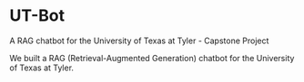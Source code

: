 # UT-Bot
A RAG chatbot for the University of Texas at Tyler - Capstone Project

We built a RAG (Retrieval-Augmented Generation) chatbot for the University of Texas at Tyler.
